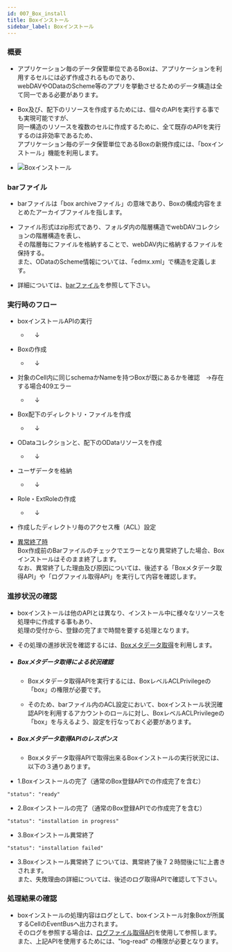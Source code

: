 ```yaml
---
id: 007_Box_install
title: Boxインストール
sidebar_label: Boxインストール
---
```


### 概要
* アプリケーション毎のデータ保管単位であるBoxは、アプリケーションを利用するセルには必ず作成されるものであり、  
webDAVやODataのScheme等のアプリを挙動させるためのデータ構造は全て同一である必要があります。

* Box及び、配下のリソースを作成するためには、個々のAPIを実行する事でも実現可能ですが、  
同一構造のリソースを複数のセルに作成するために、全て既存のAPIを実行するのは非効率であるため、  
アプリケーション毎のデータ保管単位であるBoxの新規作成には、「boxインストール」機能を利用します。

* ![Boxインストール](assets/BoxInstall.png "Boxインストール")

### barファイル
* barファイルは「box archiveファイル」の意味であり、Boxの構成内容をまとめたアーカイブファイルを指します。

* ファイル形式はzip形式であり、フォルダ内の階層構造でwebDAVコレクションの階層構造を表し、  
その階層毎にファイルを格納することで、webDAV内に格納するファイルを保持する。  
また、ODataのScheme情報については、「edmx.xml」で構造を定義します。

* 詳細については、[barファイル](301_Bar_File.md)を参照して下さい。

### 実行時のフロー
* boxインストールAPIの実行
  * &nbsp;&nbsp;&nbsp;&nbsp;↓
* Boxの作成
  * &nbsp;&nbsp;&nbsp;&nbsp;↓
* 対象のCell内に同じschemaかNameを持つBoxが既にあるかを確認　→存在する場合409エラー
  * &nbsp;&nbsp;&nbsp;&nbsp;↓
* Box配下のディレクトリ・ファイルを作成
  * &nbsp;&nbsp;&nbsp;&nbsp;↓
* ODataコレクションと、配下のODataリソースを作成
  * &nbsp;&nbsp;&nbsp;&nbsp;↓
* ユーザデータを格納
  * &nbsp;&nbsp;&nbsp;&nbsp;↓
* Role・ExtRoleの作成
  * &nbsp;&nbsp;&nbsp;&nbsp;↓
* 作成したディレクトリ毎のアクセス権（ACL）設定

* <u>異常終了時</u>  
Box作成前のBarファイルのチェックでエラーとなり異常終了した場合、Boxインストールはそのまま終了します。  
なお、異常終了した理由及び原因については、後述する「Boxメタデータ取得API」や「ログファイル取得API」を実行して内容を確認します。

### 進捗状況の確認
* boxインストールは他のAPIとは異なり、インストール中に様々なリソースを処理中に作成する事もあり、  
処理の受付から、登録の完了まで時間を要する処理となります。

* その処理の進捗状況を確認するには、[Boxメタデータ取得](303_Progress_of_Bar_File_Installation.md)を利用します。

* ##### Boxメタデータ取得による状況確認
	* Boxメタデータ取得APIを実行するには、BoxレベルACLPrivilegeの「box」の権限が必要です。

	* そのため、barファイル内のACL設定において、boxインストール状況確認APIを利用するアカウントのロールに対し、BoxレベルACLPrivilegeの「box」を与えるよう、設定を行なっておく必要があります。

* ##### Boxメタデータ取得APIのレスポンス
	* Boxメタデータ取得APIで取得出来るBoxインストールの実行状況には、以下の３通りあります。

* 1.Boxインストールの完了（通常のBox登録APIでの作成完了を含む）
```
"status": "ready"
```
* 2.Boxインストールの完了（通常のBox登録APIでの作成完了を含む）
```
"status": "installation in progress"
```
* 3.Boxインストール異常終了
```
"status": "installation failed"
```

* 3.Boxインストール異常終了 については、異常終了後７２時間後に1に上書きされます。  
また、失敗理由の詳細については、後述のログ取得APIで確認して下さい。

### 処理結果の確認
* boxインストールの処理内容はログとして、boxインストール対象Boxが所属するCellのEventBusへ出力されます。  
そのログを参照する場合は、[ログファイル取得API](285_Retrieve_Log_File.md)を使用して参照します。  
また、上記APIを使用するためには、"log-read" の権限が必要となります。
